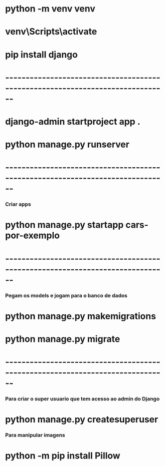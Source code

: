 # python -m venv venv

# venv\Scripts\activate

# pip install django

# ------------------------------------------------------------------------------

# django-admin startproject app .

# python manage.py runserver

# ------------------------------------------------------------------------------

### Criar apps

# python manage.py startapp cars-por-exemplo

# ------------------------------------------------------------------------------

### Pegam os models e jogam para o banco de dados

# python manage.py makemigrations

# python manage.py migrate

# ------------------------------------------------------------------------------

### Para criar o super usuario que tem acesso ao admin do Django

# python manage.py createsuperuser

### Para manipular imagens

# python -m pip install Pillow
